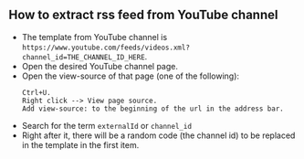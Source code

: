 ## How to extract rss feed from YouTube channel
- The template from YouTube channel is `https://www.youtube.com/feeds/videos.xml?channel_id=THE_CHANNEL_ID_HERE`.
- Open the desired YouTube channel page.
- Open the view-source of that page (one of the following):
    ```
    Ctrl+U.
    Right click --> View page source.
    Add view-source: to the beginning of the url in the address bar.
    ```
- Search for the term `externalId` or `channel_id`
- Right after it, there will be a random code (the channel id) to be replaced in the template in the first item. 

